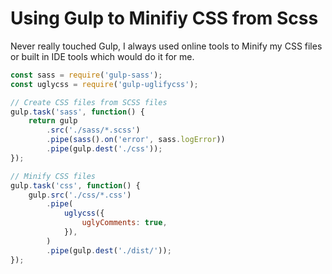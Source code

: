 # Using Gulp to Minifiy CSS from Scss

Never really touched Gulp, I always used online tools to Minify my CSS files or built in IDE tools which would do it for me.

```javascript
const sass = require('gulp-sass');
const uglycss = require('gulp-uglifycss');

// Create CSS files from SCSS files
gulp.task('sass', function() {
	return gulp
		.src('./sass/*.scss')
		.pipe(sass().on('error', sass.logError))
		.pipe(gulp.dest('./css'));
});

// Minify CSS files
gulp.task('css', function() {
	gulp.src('./css/*.css')
		.pipe(
			uglycss({
				uglyComments: true,
			}),
		)
		.pipe(gulp.dest('./dist/'));
});
```
